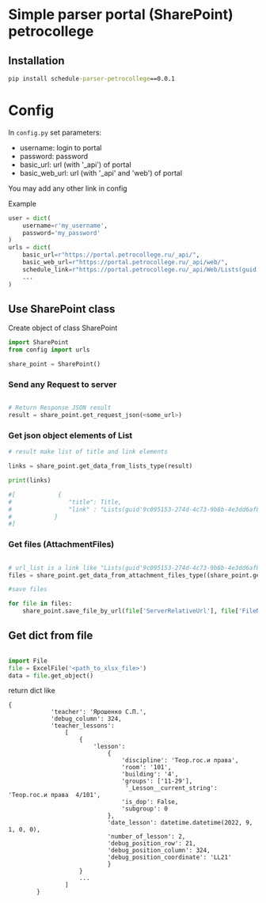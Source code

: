 # Simple parser portal (SharePoint) petrocollege

## Installation 

```cmd
pip install schedule-parser-petrocollege==0.0.1
```

# Config

In ```config.py``` set parameters:

- username: login to portal 
- password: password
- basic_url: url (with '_api') of portal
- basic_web_url:  url (with '_api' and 'web') of portal

You may add any other link in config

Example

```python
user = dict(
    username=r'my_username',
    password='my_password'
)
urls = dict(
    basic_url=r"https://portal.petrocollege.ru/_api/",
    basic_web_url=r"https://portal.petrocollege.ru/_api/web/",
    schedule_link=r"https://portal.petrocollege.ru/_api/Web/Lists(guid'9c095153-274d-4c73-9b8b-4e3dd6af89e5')/Items"
    ...
)
```

## Use SharePoint сlass

Create object of class SharePoint

```python
import SharePoint
from config import urls

share_point = SharePoint()
```


### Send any Request to server

```python

# Return Response JSON result
result = share_point.get_request_json(<some_url>)
```

### Get json object elements of List

```python
# result make list of title and link elements 

links = share_point.get_data_from_lists_type(result)

print(links)

#[            {
#                "title": Title,
#                "link" : "Lists(guid'9c095153-274d-4c73-9b8b-4e3dd6af89e5')/Items(16)"
#            }
#]

```
### Get files (AttachmentFiles)

```python

# url_list is a link like "Lists(guid'9c095153-274d-4c73-9b8b-4e3dd6af89e5')/Items(16)"
files = share_point.get_data_from_attachment_files_type((share_point.get_request_json(<url_list> + "/AttachmentFiles")))

#save files 

for file in files:
    share_point.save_file_by_url(file['ServerRelativeUrl'], file['FileName'], 'files')

```

## Get dict from file

```python

import File
file = ExcelFile('<path_to_xlsx_file>')
data = file.get_object()

```

return dict like 

```
{
            'teacher': 'Ярошенко С.П.',
            'debug_column': 324,
            'teacher_lessons':
                [
                    {
                        'lesson':
                            {
                                'discipline': 'Теор.гос.и права',
                                'room': '101',
                                'building': '4',
                                'groups': ['11-29'],
                                 '_Lesson__current_string': 'Теор.гос.и права  4/101',
                                'is_dop': False,
                                'subgroup': 0
                            },
                            'date_lesson': datetime.datetime(2022, 9, 1, 0, 0),
                            'number_of_lesson': 2,
                            'debug_position_row': 21,
                            'debug_position_column': 324,
                            'debug_position_coordinate': 'LL21'
                            }
                    }
                    ...
                ]
        }
```

